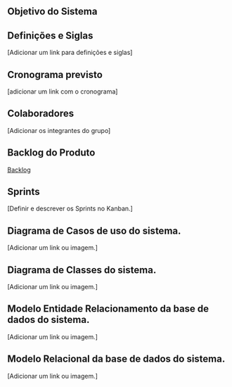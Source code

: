 ## Objetivo do Sistema

## Definições e Siglas
[Adicionar um link para definições e siglas]
 
## Cronograma previsto
[adicionar um link com o cronograma]

## Colaboradores
[Adicionar os integrantes do grupo]

## Backlog do Produto 
<a href="https://github.com/CarvGuilherme/Projeto-final/projects/2">Backlog<a>

## Sprints
[Definir e descrever os Sprints no Kanban.]

## Diagrama de Casos de uso do sistema.
[Adicionar um link ou imagem.]

## Diagrama de Classes do sistema.
[Adicionar um link ou imagem.]

## Modelo Entidade Relacionamento da base de dados do sistema.
[Adicionar um link ou imagem.]

## Modelo Relacional da base de dados do sistema.
[Adicionar um link ou imagem.]
